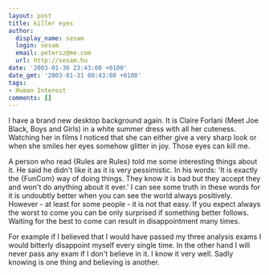 ```yaml
---
layout: post
title: killer eyes
author:
  display_name: sesam
  login: sesam
  email: petersz@me.com
  url: http://sesam.hu
date: '2003-01-30 23:43:00 +0100'
date_gmt: '2003-01-31 00:43:00 +0100'
tags:
- Human Interest
comments: []
---
```


I have a brand new desktop background again. It is Claire Forlani (Meet Joe Black, Boys and Girls) in a white summer dress with all her cuteness. Watching her in films I noticed that she can either give a very sharp look or when she smiles her eyes somehow glitter in joy. Those eyes can kill me.

A person who read {Rules are Rules} told me some interesting things about it. He said he didn't like it as it is very pessimistic. In his words: 'It is exactly the {FunCom} way of doing things. They know it is bad but they accept they and won't do anything about it ever.' I can see some truth in these words for it is undoubtly better when you can see the world always positively. However - at least for some people - it is not that easy. If you expect always the worst to come you can be only surprised if something better follows. Waiting for the best to come can result in disappointment many times.

For example if I believed that I would have passed my three analysis exams I would bitterly disappoint myself every single time. In the other hand I will never pass any exam if I don't believe in it. I know it very well. Sadly knowing is one thing and believing is another.
